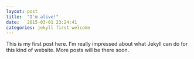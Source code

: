 ```yaml
---
layout: post
title:  "I'm alive!"
date:   2015-03-01 23:24:41
categories: jekyll first welcome
---
```

This is my first post here. I'm really impressed about what Jekyll can do for this kind of website. More posts will be there soon.



